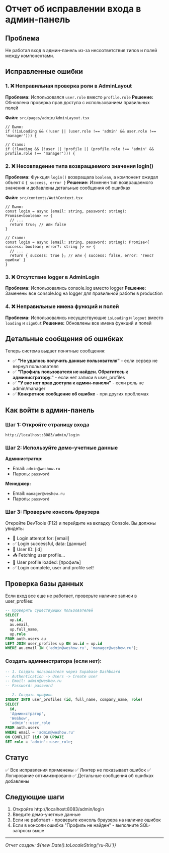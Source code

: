 # Отчет об исправлении входа в админ-панель

## Проблема

Не работал вход в админ-панель из-за несоответствия типов и полей между компонентами.

## Исправленные ошибки

### 1. ❌ Неправильная проверка роли в AdminLayout
**Проблема:** Использовался `user.role` вместо `profile.role`
**Решение:** Обновлена проверка прав доступа с использованием правильных полей

**Файл:** `src/pages/admin/AdminLayout.tsx`

```tsx
// Было:
if (!isLoading && (!user || (user.role !== 'admin' && user.role !== 'manager'))) {

// Стало:
if (!loading && (!user || !profile || (profile.role !== 'admin' && profile.role !== 'manager'))) {
```

### 2. ❌ Несовпадение типа возвращаемого значения login()
**Проблема:** Функция `login()` возвращала `boolean`, а компонент ожидал объект с `{ success, error }`
**Решение:** Изменен тип возвращаемого значения и добавлены детальные сообщения об ошибках

**Файл:** `src/contexts/AuthContext.tsx`

```tsx
// Было:
const login = async (email: string, password: string): Promise<boolean> => {
  // ...
  return true; // или false
}

// Стало:
const login = async (email: string, password: string): Promise<{ success: boolean; error?: string }> => {
  // ...
  return { success: true }; // или { success: false, error: 'текст ошибки' }
}
```

### 3. ❌ Отсутствие logger в AdminLogin
**Проблема:** Использовались console.log вместо logger
**Решение:** Заменены все console.log на logger для правильной работы в production

### 4. ❌ Неправильные имена функций и полей
**Проблема:** Использовались несуществующие `isLoading` и `logout` вместо `loading` и `signOut`
**Решение:** Обновлены все имена функций и полей

## Детальные сообщения об ошибках

Теперь система выдает понятные сообщения:

- ✅ **"Не удалось получить данные пользователя"** - если сервер не вернул пользователя
- ✅ **"Профиль пользователя не найден. Обратитесь к администратору."** - если нет записи в user_profiles
- ✅ **"У вас нет прав доступа к админ-панели"** - если роль не admin/manager
- ✅ **Конкретное сообщение об ошибке** - при других проблемах

## Как войти в админ-панель

### Шаг 1: Откройте страницу входа
```
http://localhost:8083/admin/login
```

### Шаг 2: Используйте демо-учетные данные

**Администратор:**
- Email: `admin@weshow.ru`
- Пароль: `password`

**Менеджер:**
- Email: `manager@weshow.ru`
- Пароль: `password`

### Шаг 3: Проверьте консоль браузера
Откройте DevTools (F12) и перейдите на вкладку Console. Вы должны увидеть:
- 🔐 Login attempt for: [email]
- ✅ Login successful, data: [данные]
- 👤 User ID: [id]
- 📥 Fetching user profile...
- 👤 User profile loaded: [профиль]
- ✅ Login complete, user and profile set!

## Проверка базы данных

Если вход все еще не работает, проверьте наличие записи в user_profiles:

```sql
-- Проверить существующих пользователей
SELECT 
  up.id,
  au.email,
  up.full_name,
  up.role
FROM auth.users au
LEFT JOIN user_profiles up ON au.id = up.id
WHERE au.email IN ('admin@weshow.ru', 'manager@weshow.ru');
```

### Создать администратора (если нет):

```sql
-- 1. Создать пользователя через Supabase Dashboard
-- Authentication -> Users -> Create user
-- Email: admin@weshow.ru
-- Password: password

-- 2. Создать профиль
INSERT INTO user_profiles (id, full_name, company_name, role)
SELECT 
  id,
  'Администратор',
  'WeShow',
  'admin'::user_role
FROM auth.users
WHERE email = 'admin@weshow.ru'
ON CONFLICT (id) DO UPDATE
SET role = 'admin'::user_role;
```

## Статус

✅ Все исправления применены
✅ Линтер не показывает ошибок
✅ Логирование оптимизировано
✅ Детальные сообщения об ошибках добавлены

## Следующие шаги

1. Откройте http://localhost:8083/admin/login
2. Введите демо-учетные данные
3. Если не работает - проверьте консоль браузера на наличие ошибок
4. Если в консоли ошибка "Профиль не найден" - выполните SQL-запросы выше

---
*Отчет создан: ${new Date().toLocaleString('ru-RU')}*




